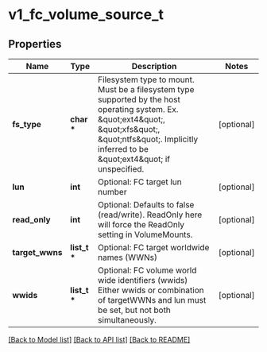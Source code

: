 # v1_fc_volume_source_t

## Properties
Name | Type | Description | Notes
------------ | ------------- | ------------- | -------------
**fs_type** | **char \*** | Filesystem type to mount. Must be a filesystem type supported by the host operating system. Ex. \&quot;ext4\&quot;, \&quot;xfs\&quot;, \&quot;ntfs\&quot;. Implicitly inferred to be \&quot;ext4\&quot; if unspecified. | [optional] 
**lun** | **int** | Optional: FC target lun number | [optional] 
**read_only** | **int** | Optional: Defaults to false (read/write). ReadOnly here will force the ReadOnly setting in VolumeMounts. | [optional] 
**target_wwns** | **list_t \*** | Optional: FC target worldwide names (WWNs) | [optional] 
**wwids** | **list_t \*** | Optional: FC volume world wide identifiers (wwids) Either wwids or combination of targetWWNs and lun must be set, but not both simultaneously. | [optional] 

[[Back to Model list]](../README.md#documentation-for-models) [[Back to API list]](../README.md#documentation-for-api-endpoints) [[Back to README]](../README.md)


